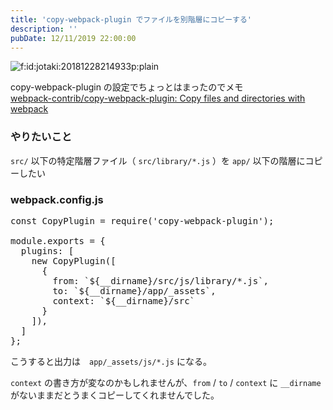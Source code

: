```yaml
---
title: 'copy-webpack-plugin でファイルを別階層にコピーする'
description: ''
pubDate: 12/11/2019 22:00:00
---
```


<p><span itemscope itemtype="http://schema.org/Photograph"><img src="/images/hatena/20181228214933.png" alt="f:id:jotaki:20181228214933p:plain" title="f:id:jotaki:20181228214933p:plain" class="hatena-fotolife" itemprop="image"></span></p>

<p>copy-webpack-plugin の設定でちょっとはまったのでメモ<br/>
<a href="https://github.com/webpack-contrib/copy-webpack-plugin">webpack-contrib/copy-webpack-plugin: Copy files and directories with webpack</a></p>

<h3>やりたいこと</h3>

<p><code>src/</code> 以下の特定階層ファイル（ <code>src/library/*.js</code> ）を <code>app/</code> 以下の階層にコピーしたい</p>

<h3>webpack.config.js</h3>

<pre class="code lang-javascript" data-lang="javascript" data-unlink><span class="synStatement">const</span> CopyPlugin = require(<span class="synConstant">'copy-webpack-plugin'</span>);

module.exports = <span class="synIdentifier">{</span>
  plugins: <span class="synIdentifier">[</span>
    <span class="synStatement">new</span> CopyPlugin(<span class="synIdentifier">[</span>
      <span class="synIdentifier">{</span>
        from: `$<span class="synIdentifier">{</span>__dirname<span class="synIdentifier">}</span>/src/js/library<span class="synComment">/*.js`,</span>
<span class="synComment">        to: `${__dirname}/app/_assets`,</span>
<span class="synComment">        context: `${__dirname}/src`</span>
<span class="synComment">      }</span>
<span class="synComment">    ]),</span>
<span class="synComment">  ]</span>
<span class="synComment">};</span>
</pre>

<p>こうすると出力は　<code>app/_assets/js/*.js</code> になる。</p>

<p><code>context</code> の書き方が変なのかもしれませんが、<code>from</code> / <code>to</code> / <code>context</code> に <code>__dirname</code> がないままだとうまくコピーしてくれませんでした。</p>
